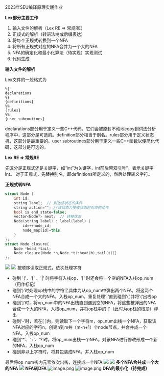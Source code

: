 2023年SEU编译原理实践作业

**Lex部分主要工作**

1. 输入文件的解析（Lex RE => 常规RE）
2. 正规式的解析（转语法树或后缀表达）
3. 将每个正规式转换到一个NFA
4. 将所有正规式对应的NFA合并为一个大的NFA
5. NFA的确定化和最小化算法（待实现）实现测试
6. 代码生成

**输入文件的解析**

Lex文件的一般格式为

```
%{
declarations
%}
{definitions}
%%
{rules}
%%
{user subroutines}
```

declarations部分用于定义一些C++代码，它们会被原封不动地copy到词法分析程序中，这部分是可选的。definition部分相当于别名。rules部分用于定义状态机，这部分是最重要的。user subroutines部分用于定义一些C++函数以便简化代码，这部分是可选的。

**Lex RE => 常规RE**

先区分是正规式还是关键字，如“int”为关键字，int前后带双引号“，表示关键字int。
对于正规式，先替换别名，即definitions所定义的，然后处理转义字符。

**正规式转NFA**

```cpp
struct Node {
    int id;
    string label;  // 到达该状态的条件
    string action=""; //该状态为接收状态时对应的动作
    bool is_end_state=false;
    vector<Node*> next;  // 转移状态
    Node(string label) : label(label) {
        id=++node_id;
        node_map[id]=this;
    }
};
struct Node_closure{
    Node *head,*tail;
    Node_closure(Node *h,Node *t):head(h),tail(t){}
};
```

![](https://cdn.nlark.com/yuque/0/2023/jpeg/29758174/1684929490662-d9ab3e83-434b-4dc4-9b5c-eb11017dce5b.jpeg)
![](https://cdn.nlark.com/yuque/0/2023/jpeg/29758174/1684929288283-a7998873-cb3c-44df-8771-97ea62cbe315.jpeg)
按顺序读取正规式，依次处理字符

- 碰到 '('、'[' 、'|' 时将字符入栈op，'[' 时还会将一个空的NFA入栈op_num（用作标记）
- 碰到‘)’时处理op栈中的字符‘|’,具体为从op_num中弹出两个NFA，将这两个NFA合成一个大的NFA，入栈op_num，重复处理‘|’直到碰到‘(’,并将‘(’出栈op
- 碰到‘]’时，将op_num中的NFA出栈直到遇到空的NFA，将这些被弹出的NFA合成一个大的NFA，入栈op_num，并将op栈中的‘[’（此时为op栈的栈顶）弹出
- 碰到‘-’时，若在[ ]内，则读取下一个字符m，op_num出栈一个NFA，获取该NFA对应的字符n，创建n到m共（m-n+1）个node节点，并合并成一个NFA，入栈op_num
- 碰到‘*’、‘+’、‘?’时，将op_num出栈一个NFA，对该NFA进行修改形成一个新的NFA，入栈op_num
- 碰到非以上字符时，将其包装成NFA，并入栈op_num

最后将op_num栈内元素依次出栈，连接成一个NFA
![](https://cdn.nlark.com/yuque/0/2023/jpeg/29758174/1684929771229-0eb97fee-24e3-4334-8260-3133e8643e12.jpeg)
![](https://cdn.nlark.com/yuque/0/2023/jpeg/29758174/1684930694430-fe0b6a99-21f9-4398-a850-265cc698fd10.jpeg)
**多个NFA合并成一个大的NFA**
![](https://cdn.nlark.com/yuque/0/2023/jpeg/29758174/1683213603131-9bf7a957-884d-41c9-b52a-455f536f8ec8.jpeg)
**NFA转DFA**
![image.png](https://cdn.nlark.com/yuque/0/2023/png/29758174/1685154570283-aea27201-e712-4faf-80fe-884766c77470.png#averageHue=%23edecec&clientId=u7d3c6fba-5679-4&from=paste&height=585&id=ucef4477e&originHeight=585&originWidth=1044&originalType=binary&ratio=1&rotation=0&showTitle=false&size=159946&status=done&style=none&taskId=ub53f768b-62f7-4528-a0f3-a035b1f98f6&title=&width=1044)
![image.png](https://cdn.nlark.com/yuque/0/2023/png/29758174/1685154581991-334ec04d-8faf-4a03-b369-9793cd0a3cc7.png#averageHue=%23f6f5f5&clientId=u7d3c6fba-5679-4&from=paste&height=535&id=ud7cef6c7&originHeight=535&originWidth=1028&originalType=binary&ratio=1&rotation=0&showTitle=false&size=96250&status=done&style=none&taskId=uad8339f2-448c-4cb4-9eff-6fa15aa11ae&title=&width=1028)
**DFA的最小化（待完成）**
